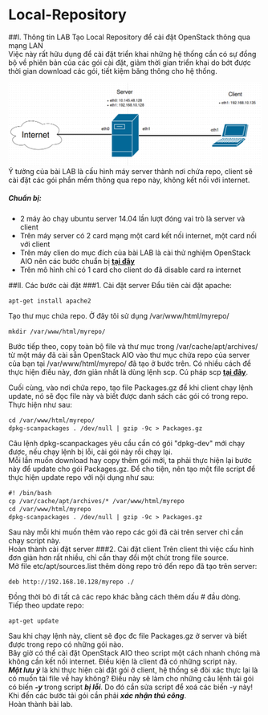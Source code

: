 Local-Repository
================
##I. Thông tin LAB
Tạo Local Repository để cài đặt OpenStack thông qua mạng LAN <br>
Việc này rất hữu dụng để cài đặt triển khai những hệ thống cần có sự đồng bộ về phiên bản của các gói cài đặt, 
giảm thời gian triển khai do bớt được thời gian download các gói, tiết kiệm băng thông cho hệ thống. <br>

![Mô hình LAB](https://github.com/trananhkma/image/blob/master/Screenshot%20from%202014-11-20%2015:38:37.png)
Ý tưởng của bài LAB là cấu hình máy server thành nơi chứa repo, client sẽ cài đặt các gói phần mềm thông qua repo này, không kết nối với internet.
##### Chuẩn bị:
- 2 máy ảo chạy ubuntu server 14.04 lần lượt đóng vai trò là server và client
- Trên máy server có 2 card mạng một card kết nối internet, một card nối với client
- Trên máy clien do mục đích của bài LAB là cài thử nghiệm OpenStack AIO nên các bước chuẩn bị [**tại đây**](https://github.com/vietstacker/icehouse-aio-ubuntu14.04/blob/master/hd-caidat-openstack-icehouse-aio.md)
- Trên mô hình chỉ có 1 card cho client do đã disable card ra internet

##II. Các bước cài đặt
###1. Cài đặt server
Đầu tiên cài đặt apache:

    apt-get install apache2

Tạo thư mục chứa repo. Ở đây tôi sử dụng /var/www/html/myrepo/

    mkdir /var/www/html/myrepo/

Bước tiếp theo, copy toàn bộ file và thư mục trong /var/cache/apt/archives/ từ một máy đã cài sẵn OpenStack AIO vào thư mục chứa repo của server của bạn tại /var/www/html/myrepo/ đã tạo ở bước trên.
Có nhiều cách để thực hiện điều này, đơn giản nhất là dùng lệnh scp. Cú pháp scp [**tại đây**](https://github.com/trananhkma/trananhkma/blob/master/SCP%20command.md). <br>

Cuối cùng, vào nơi chứa repo, tạo file Packages.gz để khi client chạy lệnh update, nó sẽ đọc file này và biết được danh sách các gói có trong repo. Thực hiện như sau:

    cd /var/www/html/myrepo/
    dpkg-scanpackages . /dev/null | gzip -9c > Packages.gz

Câu lệnh dpkg-scanpackages yêu cầu cần có gói "dpkg-dev" mới chạy được, nếu chạy lệnh bị lỗi, cài gói này rồi chạy lại.<br>
Mỗi lần muốn download hay copy thêm gói mới, ta phải thực hiện lại bước này để update cho gói Packages.gz. Để cho tiện, nên tạo một file script để thực hiện update repo với nội dụng như sau:

    #! /bin/bash
    cp /var/cache/apt/archives/* /var/www/html/myrepo
    cd /var/www/html/myrepo
    dpkg-scanpackages . /dev/null | gzip -9c > Packages.gz

Sau này mỗi khi muốn thêm vào repo các gói đã cài trên server chỉ cần chạy script này. <br>
Hoàn thành cài đặt server
###2. Cài đặt client
Trên client thì việc cấu hình đơn giản hơn rất nhiều, chỉ cần thay đổi một chút trong file source. <br>
Mở file etc/apt/sources.list thêm dòng repo trỏ đến repo đã tạo trên server:

    deb http://192.168.10.128/myrepo ./

Đồng thời bỏ đi tất cả các repo khác bằng cách thêm dấu # đầu dòng. <br>
Tiếp theo update repo:

    apt-get update

Sau khi chạy lệnh này, client sẽ đọc đc file Packages.gz ở server và biết được trong repo có những gói nào. <br>
Bây giờ có thể cài đặt OpenStack AIO theo script một cách nhanh chóng mà không cần kết nối internet. Điều kiện là client đã có những script này.<br>
***Một lưu ý*** là khi thực hiện cài đặt gói ở client, hệ thống sẽ đòi xác thực lại là có muốn tải file về hay không? Điều này sẽ làm cho những câu lệnh tải gói có biến ***-y*** trong script ***bị lỗi***. Do đó cần sửa script để xoá các biến -y này! Khi đến các bước tải gói cần phải ***xác nhận thủ công***. <br>
Hoàn thành bài lab.




